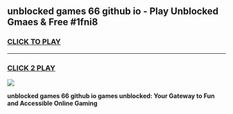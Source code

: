 
## unblocked games 66 github io - Play Unblocked Gmaes & Free #1fni8
<h3>
<a href="https://news.freeplayer.one?title=unblocked_games_66_github_io&ref=03M">CLICK TO PLAY</a></h3>
<hr>

<h3>
<a href="https://news.freeplayer.one?title=unblocked_games_66_github_io&ref=03M">CLICK 2 PLAY</a>
  
</h3>

<a href="https://news.freeplayer.one?title=unblocked_games_66_github_io&ref=03M"><img src="https://clearcache.store/games.png"></a>


**unblocked games 66 github io games unblocked: Your Gateway to Fun and Accessible Online Gaming**
